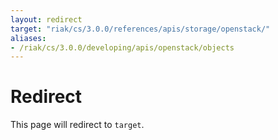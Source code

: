 ```yaml
---
layout: redirect
target: "riak/cs/3.0.0/references/apis/storage/openstack/"
aliases:
- /riak/cs/3.0.0/developing/apis/openstack/objects
---
```


# Redirect

This page will redirect to `target`.
